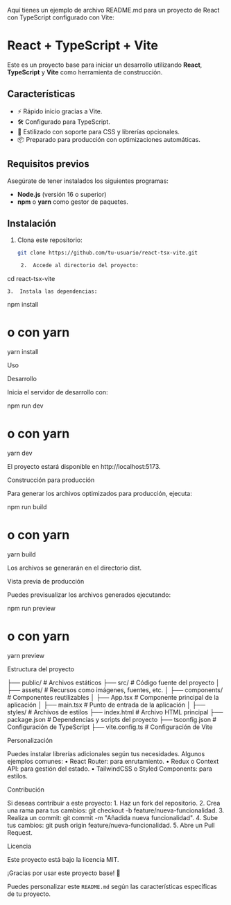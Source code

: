 
Aquí tienes un ejemplo de archivo README.md para un proyecto de React con TypeScript configurado con Vite:

# React + TypeScript + Vite  

Este es un proyecto base para iniciar un desarrollo utilizando **React**, **TypeScript** y **Vite** como herramienta de construcción.  

## Características  

- ⚡️ Rápido inicio gracias a Vite.  
- 🛠️ Configurado para TypeScript.  
- 💅 Estilizado con soporte para CSS y librerías opcionales.  
- 📦 Preparado para producción con optimizaciones automáticas.  

## Requisitos previos  

Asegúrate de tener instalados los siguientes programas:  

- **Node.js** (versión 16 o superior)  
- **npm** o **yarn** como gestor de paquetes.  

## Instalación  

1. Clona este repositorio:  

   ```bash
   git clone https://github.com/tu-usuario/react-tsx-vite.git

	2.	Accede al directorio del proyecto:

cd react-tsx-vite


	3.	Instala las dependencias:

npm install
# o con yarn
yarn install



Uso

Desarrollo

Inicia el servidor de desarrollo con:

npm run dev
# o con yarn
yarn dev

El proyecto estará disponible en http://localhost:5173.

Construcción para producción

Para generar los archivos optimizados para producción, ejecuta:

npm run build
# o con yarn
yarn build

Los archivos se generarán en el directorio dist.

Vista previa de producción

Puedes previsualizar los archivos generados ejecutando:

npm run preview
# o con yarn
yarn preview

Estructura del proyecto

├── public/          # Archivos estáticos
├── src/             # Código fuente del proyecto
│   ├── assets/      # Recursos como imágenes, fuentes, etc.
│   ├── components/  # Componentes reutilizables
│   ├── App.tsx      # Componente principal de la aplicación
│   ├── main.tsx     # Punto de entrada de la aplicación
│   ├── styles/      # Archivos de estilos
├── index.html       # Archivo HTML principal
├── package.json     # Dependencias y scripts del proyecto
├── tsconfig.json    # Configuración de TypeScript
├── vite.config.ts   # Configuración de Vite

Personalización

Puedes instalar librerías adicionales según tus necesidades. Algunos ejemplos comunes:
	•	React Router: para enrutamiento.
	•	Redux o Context API: para gestión del estado.
	•	TailwindCSS o Styled Components: para estilos.

Contribución

Si deseas contribuir a este proyecto:
	1.	Haz un fork del repositorio.
	2.	Crea una rama para tus cambios: git checkout -b feature/nueva-funcionalidad.
	3.	Realiza un commit: git commit -m "Añadida nueva funcionalidad".
	4.	Sube tus cambios: git push origin feature/nueva-funcionalidad.
	5.	Abre un Pull Request.

Licencia

Este proyecto está bajo la licencia MIT.

¡Gracias por usar este proyecto base! 🚀

Puedes personalizar este `README.md` según las características específicas de tu proyecto.